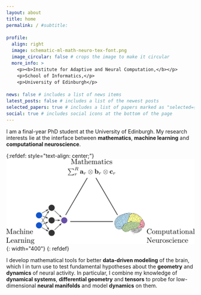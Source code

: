 ```yaml
---
layout: about
title: home
permalink: / #subtitle: 

profile:
  align: right
  image: schematic-ml-math-neuro-tex-font.png
  image_circular: false # crops the image to make it circular
  more_info: >
    <p><b>Institute for Adaptive and Neural Computation,</b></p>
    <p>School of Informatics,</p>
    <p>University of Edinburgh</p>

news: false # includes a list of news items
latest_posts: false # includes a list of the newest posts
selected_papers: true # includes a list of papers marked as "selected={true}"
social: true # includes social icons at the bottom of the page
---
```


I am a final-year PhD student at the University of Edinburgh. My research interests lie at the interface between **mathematics**, **machine learning** and **computational neuroscience**.

{:refdef: style="text-align: center;"}
![math-neuro-ml](/assets/img/schematic-ml-math-neuro-tex-font.png){: width="400"}
{: refdef}

I develop mathematical tools for better **data-driven modeling** of the brain, which I in turn use to test fundamental hypotheses about the **geometry** and **dynamics** of neural activity. In particular, I combine my knowledge of **dynamical systems**, **differential geometry** and **tensors** to probe for low-dimensional **neural manifolds** and model **dynamics** on them.

